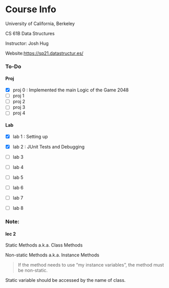 # Course Info
University of California, Berkeley

CS 61B Data Structures

Instructor: Josh Hug

Website:https://sp21.datastructur.es/

### To-Do
#### Proj
- [x] proj 0 : Implemented the main Logic of the Game 2048
- [ ] proj 1 
- [ ] proj 2
- [ ] proj 3
- [ ] proj 4

#### Lab 

- [x] lab 1 : Setting up
- [x] lab 2 : JUnit Tests and Debugging
- [ ] lab 3
- [ ] lab 4
- [ ] lab 5
- [ ] lab 6
- [ ] lab 7
- [ ] lab 8



### Note:

#### lec 2

Static Methods a.k.a. Class Methods

Non-static Methods a.k.a. Instance Methods

> If the method needs to use “my instance variables”, the method must be non-static.

Static variable should be accessed by the name of class.
